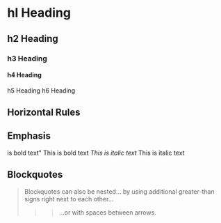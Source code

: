 # hl Heading
## h2 Heading
### h3 Heading
#### h4 Heading
h5 Heading
h6 Heading
## Horizontal Rules
## Emphasis
is bold text"
This is bold text
*This is italic text*
This is italic text
## Blockquotes
> Blockquotes can also be nested...
by using additional greater-than signs right next to each other...
> > > ...or with spaces between arrows.
